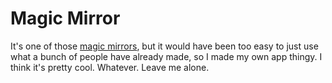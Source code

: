 # Magic Mirror

It's one of those [magic mirrors](https://magicmirror.builders), but it would have been too easy to just use what a bunch of people have already made, so I made my own app thingy. I think it's pretty cool. Whatever. Leave me alone.
